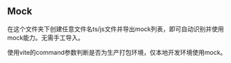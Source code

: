 ## Mock

在这个文件夹下创建任意文件名ts/js文件并导出mock列表，即可自动识别并使用mock能力。无需手工导入。

使用vite的command参数判断是否为生产打包环境，仅本地开发环境使用mock。
